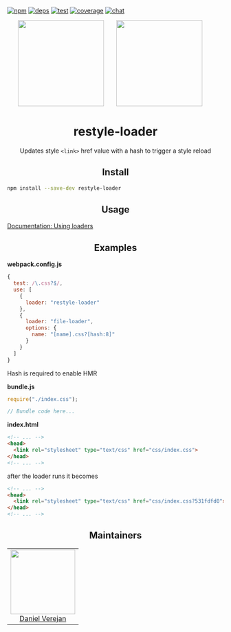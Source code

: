 [![npm][npm]][npm-url]
[![deps][deps]][deps-url]
[![test][test]][test-url]
[![coverage][cover]][cover-url]
[![chat][chat]][chat-url]

<div align="center">
  <!-- replace with accurate logo e.g from https://worldvectorlogo.com/ -->
  <img width="200" height="200" src="https://cdn.worldvectorlogo.com/logos/javascript.svg">
  <a href="https://webpack.js.org/">
    <img width="200" height="200" vspace="" hspace="25" src="https://cdn.rawgit.com/webpack/media/e7485eb2/logo/icon-square-big.svg">
  </a>
  <h1>restyle-loader</h1>
</div>

<div align="center">

Updates style `<link>` href value with a hash to trigger a style reload

</div>

<h2 align="center">Install</h2>

```bash
npm install --save-dev restyle-loader
```

<h2 align="center">Usage</h2>

[Documentation: Using loaders](https://webpack.js.org/loaders/)

<h2 align="center">Examples</h2>

**webpack.config.js**

```js
{
  test: /\.css?$/,
  use: [
    {
      loader: "restyle-loader"
    },
    {
      loader: "file-loader",
      options: {
        name: "[name].css?[hash:8]"
      }
    }
  ]
}
```
Hash is required to enable HMR

**bundle.js**

```js
require("./index.css");

// Bundle code here...
```


**index.html**

```html
<!-- ... -->
<head>
  <link rel="stylesheet" type="text/css" href="css/index.css">
</head>
<!-- ... -->
```
after the loader runs it becomes
```html
<!-- ... -->
<head>
  <link rel="stylesheet" type="text/css" href="css/index.css?531fdfd0">
</head>
<!-- ... -->
```


<h2 align="center">Maintainers</h2>

<table>
  <tbody>
    <tr>
      <td align="center">
        <a href="https://github.com/">
          <img width="150" height="150" src="https://avatars2.githubusercontent.com/u/7072732?v=3&s=150">
          <br />
          <a href="https://github.com/">Daniel Verejan</a>
        </a>
      </td>
      <!-- <td align="center">
        <a href="https://github.com/">
          <img width="150" height="150" src="https://avatars0.githubusercontent.com/u/166921?v=3&s=150">
          <br />
          <a href="https://github.com/">Juho Vepsäläinen</a>
        </a>
      </td>
      <td align="center">
        <a href="https://github.com/">
          <img width="150" height="150" src="https://avatars0.githubusercontent.com/u/8420490?v=3&s=150">
          <br />
          <a href="https://github.com/">Joshua Wiens</a>
        </a>
      </td> -->
    </tr>
  <tbody>
</table>

[npm]: https://img.shields.io/npm/v/restyle-loader.svg
[npm-url]: https://npmjs.com/package/restyle-loader

[deps]: https://david-dm.org/webpack-contrib/restyle-loader.svg
[deps-url]: https://david-dm.org/webpack-contrib/restyle-loader

[chat]: https://img.shields.io/badge/gitter-webpack%2Fwebpack-brightgreen.svg
[chat-url]: https://gitter.im/webpack/webpack

[test]: http://img.shields.io/travis/webpack-contrib/restyle-loader.svg
[test-url]: https://travis-ci.org/webpack-contrib/restyle-loader

[cover]: https://codecov.io/gh/webpack-contrib/restyle-loader/branch/master/graph/badge.svg
[cover-url]: https://codecov.io/gh/webpack-contrib/restyle-loader
